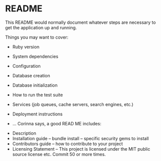 # README

This README would normally document whatever steps are necessary to get the
application up and running.

Things you may want to cover:

* Ruby version

* System dependencies

* Configuration

* Database creation

* Database initialization

* How to run the test suite

* Services (job queues, cache servers, search engines, etc.)

* Deployment instructions

* ...
Corinna says, a good READ ME includes:
-	Description
-	Installation guide – bundle install – specific security gems to install
-	Contributors guide – how to contribute to your project
-	Licensing Statement – This project is licensed under the MIT public source license etc.
Commit 50 or more times.
